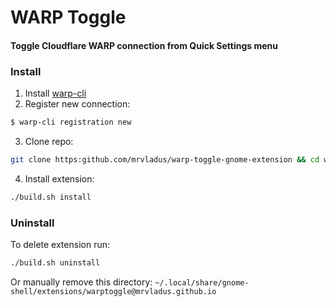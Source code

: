 # WARP Toggle

#### Toggle Cloudflare WARP connection from Quick Settings menu

### Install

1. Install [warp-cli](https://developers.cloudflare.com/warp-client/get-started/linux/)
2. Register new connection:

```bash
$ warp-cli registration new
```

3. Clone repo:

```bash
git clone https:github.com/mrvladus/warp-toggle-gnome-extension && cd warp-toggle-gnome-extension
```

4. Install extension:

```bash
./build.sh install
```

### Uninstall

To delete extension run:

```bash
./build.sh uninstall
```

Or manually remove this directory: `~/.local/share/gnome-shell/extensions/warptoggle@mrvladus.github.io`
